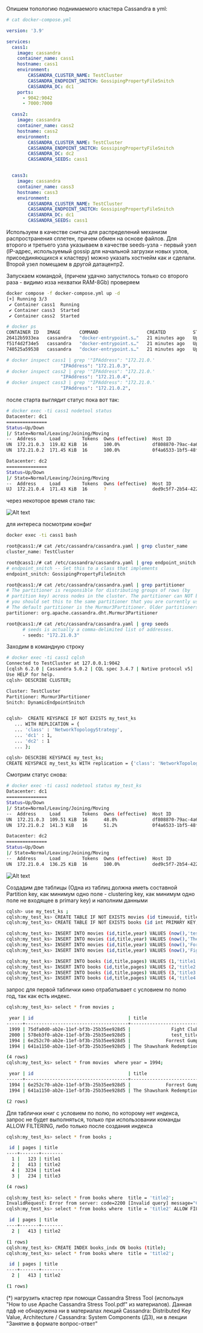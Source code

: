 
Опишем топологию поднимаемого кластера Cassandra в yml:

```yaml
# cat docker-compose.yml

version: '3.9'

services:
  cass1:
    image: cassandra
    container_name: cass1
    hostname: cass1
    environment:
        CASSANDRA_CLUSTER_NAME: TestCluster
        CASSANDRA_ENDPOINT_SNITCH: GossipingPropertyFileSnitch
        CASSANDRA_DC: dc1
    ports:
      - 9042:9042
      - 7000:7000

  cass2:
    image: cassandra
    container_name: cass2
    hostname: cass2
    environment:
        CASSANDRA_CLUSTER_NAME: TestCluster
        CASSANDRA_ENDPOINT_SNITCH: GossipingPropertyFileSnitch
        CASSANDRA_DC: dc2
        CASSANDRA_SEEDS: cass1


  cass3:
    image: cassandra
    container_name: cass3
    hostname: cass3
    environment:
        CASSANDRA_CLUSTER_NAME: TestCluster
        CASSANDRA_ENDPOINT_SNITCH: GossipingPropertyFileSnitch
        CASSANDRA_DC: dc1
        CASSANDRA_SEEDS: cass1

```
Используем в качестве снитча для распределений механизм распространения сплетен, причем обмен на основе файлов. Для второго и третьего узла указываем в качестве seeds-узла - первый узел (IP-адрес, используемый gossip для начальной загрузки новых узлов, присоединяющихся к кластеру) можно указать хостнейм как и сделали. Второй узел помещаем в другой датацентр2.

Запускаем командой, (причем удачно запустилось только со второго раза - видимо изза нехватки RAM-8Gb) проверяем
```bash
docker compose -f docker-compose.yml up -d
[+] Running 3/3
 ✔ Container cass1  Running                                                                                                                                                               0.0s
 ✔ Container cass3  Started                                                                                                                                                               0.3s
 ✔ Container cass2  Started

# docker ps
CONTAINER ID   IMAGE       COMMAND                  CREATED          STATUS          PORTS                                                                                                                NAMES
26412b5933ea   cassandra   "docker-entrypoint.s…"   21 minutes ago   Up 18 minutes   7000-7001/tcp, 7199/tcp, 9042/tcp, 9160/tcp                                                                          cass2
f51f4d2f34e5   cassandra   "docker-entrypoint.s…"   21 minutes ago   Up 21 minutes   7001/tcp, 0.0.0.0:7000->7000/tcp, :::7000->7000/tcp, 7199/tcp, 0.0.0.0:9042->9042/tcp, :::9042->9042/tcp, 9160/tcp   cass1
740525a59538   cassandra   "docker-entrypoint.s…"   21 minutes ago   Up 18 minutes   7000-7001/tcp, 7199/tcp, 9042/tcp, 9160/tcp                                                                          cass3

# docker inspect cass1 | grep '"IPAddress": "172.21.0.'
                    "IPAddress": "172.21.0.3",
# docker inspect cass2 | grep '"IPAddress": "172.21.0.'
                    "IPAddress": "172.21.0.4",
# docker inspect cass3 | grep '"IPAddress": "172.21.0.'
                    "IPAddress": "172.21.0.2",

```
после старта выглядит статус пока вот так:

```bash
# docker exec -ti cass1 nodetool status
Datacenter: dc1
===============
Status=Up/Down
|/ State=Normal/Leaving/Joining/Moving
--  Address     Load        Tokens  Owns (effective)  Host ID                               Rack
UN  172.21.0.3  119.82 KiB  16      100.0%            df808870-79ac-4a69-a814-10fae669d481  rack1
UN  172.21.0.2  171.45 KiB  16      100.0%            0f4a6533-1bf5-48f6-9020-2e58d37eaf80  rack1

Datacenter: dc2
===============
Status=Up/Down
|/ State=Normal/Leaving/Joining/Moving
--  Address     Load        Tokens  Owns (effective)  Host ID                               Rack
UJ  172.21.0.4  171.43 KiB  16      ?                 ded9c5f7-2b54-422e-8d8d-94bbd2636b60  rack1
```

через некоторое время стало так:

![Alt text](status.png?raw=true "status")

для интереса посмотрим конфиг
```sh
docker exec -ti cass1 bash

root@cass1:/# cat /etc/cassandra/cassandra.yaml | grep cluster_name
cluster_name: TestCluster

root@cass1:/# cat /etc/cassandra/cassandra.yaml | grep endpoint_snitch
# endpoint_snitch -- Set this to a class that implements
endpoint_snitch: GossipingPropertyFileSnitch

root@cass1:/# cat /etc/cassandra/cassandra.yaml | grep partitioner
# The partitioner is responsible for distributing groups of rows (by
# partition key) across nodes in the cluster. The partitioner can NOT be
# you should set this to the same partitioner that you are currently using.
# The default partitioner is the Murmur3Partitioner. Older partitioners
partitioner: org.apache.cassandra.dht.Murmur3Partitioner

root@cass1:/# cat /etc/cassandra/cassandra.yaml | grep seeds
      # seeds is actually a comma-delimited list of addresses.
      - seeds: "172.21.0.3"
```

Заходим в командную строку
```sh
# docker exec -ti cass1 cqlsh
Connected to TestCluster at 127.0.0.1:9042
[cqlsh 6.2.0 | Cassandra 5.0.2 | CQL spec 3.4.7 | Native protocol v5]
Use HELP for help.
cqlsh> DESCRIBE CLUSTER;

Cluster: TestCluster
Partitioner: Murmur3Partitioner
Snitch: DynamicEndpointSnitch


cqlsh>  CREATE KEYSPACE IF NOT EXISTS my_test_ks
   ... WITH REPLICATION = {
   ... 'class' : 'NetworkTopologyStrategy',
   ... 'dc1' : 1,
   ... 'dc2' : 1
   ... };

cqlsh> DESCRIBE KEYSPACE my_test_ks;
CREATE KEYSPACE my_test_ks WITH replication = {'class': 'NetworkTopologyStrategy', 'dc2': '1', 'dc1': '1'}  AND durable_writes = true;
```
Смотрим статус снова:
```sh
# docker exec -ti cass1 nodetool status my_test_ks
Datacenter: dc1
===============
Status=Up/Down
|/ State=Normal/Leaving/Joining/Moving
--  Address     Load        Tokens  Owns (effective)  Host ID                               Rack
UN  172.21.0.3  109.51 KiB  16      48.8%             df808870-79ac-4a69-a814-10fae669d481  rack1
UN  172.21.0.2  141.3 KiB   16      51.2%             0f4a6533-1bf5-48f6-9020-2e58d37eaf80  rack1

Datacenter: dc2
===============
Status=Up/Down
|/ State=Normal/Leaving/Joining/Moving
--  Address     Load        Tokens  Owns (effective)  Host ID                               Rack
UN  172.21.0.4  136.25 KiB  16      100.0%            ded9c5f7-2b54-422e-8d8d-94bbd2636b60  rack1
```

![Alt text](status2.png?raw=true "status2")


Создадим две таблицы (Одна из таблиц должна иметь составной Partition key, как минимум одно поле - clustering key, как минимум одно поле не входящее в primary key)
и наполним данными
```bash
cqlsh> use my_test_ks ;
cqlsh:my_test_ks> CREATE TABLE IF NOT EXISTS movies (id timeuuid, title text, year int, PRIMARY KEY (year,id)) CLUSTERING ORDER BY (id DESC);
cqlsh:my_test_ks> CREATE TABLE IF NOT EXISTS books (id int PRIMARY KEY, title text, pages int);

cqlsh:my_test_ks> INSERT INTO movies (id,title,year) VALUES (now(),'test_title',2000);
cqlsh:my_test_ks> INSERT INTO movies (id,title,year) VALUES (now(),'The Shawshank Redemption',1994);
cqlsh:my_test_ks> INSERT INTO movies (id,title,year) VALUES (now(),'Forrest Gump',1994);
cqlsh:my_test_ks> INSERT INTO movies (id,title,year) VALUES (now(),'Fight Club',1999);

cqlsh:my_test_ks> INSERT INTO books (id,title,pages) VALUES (1,'title1',123);
cqlsh:my_test_ks> INSERT INTO books (id,title,pages) VALUES (2,'title2',413);
cqlsh:my_test_ks> INSERT INTO books (id,title,pages) VALUES (3,'title3',234);
cqlsh:my_test_ks> INSERT INTO books (id,title,pages) VALUES (4,'title4',3234);
```

запрос для первой таблички кино отрабатывает с условием по полю год, так как есть индекс.
```sh
cqlsh:my_test_ks> select * from movies ;

 year | id                                   | title
------+--------------------------------------+--------------------------
 1999 | 75dfa0d0-ab2e-11ef-bf3b-25b35ee928d5 |               Fight Club
 2000 | 578eb3f0-ab2e-11ef-bf3b-25b35ee928d5 |               test_title
 1994 | 6e252c70-ab2e-11ef-bf3b-25b35ee928d5 |             Forrest Gump
 1994 | 641a1150-ab2e-11ef-bf3b-25b35ee928d5 | The Shawshank Redemption

(4 rows)
cqlsh:my_test_ks> select * from movies  where year = 1994;

 year | id                                   | title
------+--------------------------------------+--------------------------
 1994 | 6e252c70-ab2e-11ef-bf3b-25b35ee928d5 |             Forrest Gump
 1994 | 641a1150-ab2e-11ef-bf3b-25b35ee928d5 | The Shawshank Redemption

(2 rows)
```
Для таблички книг с условием по полю, по которому нет индекса, запрос не будет выполняться, только при использовании команды ALLOW FILTERING, либо только после создания индекса
```sh
cqlsh:my_test_ks> select * from books ;

 id | pages | title
----+-------+--------
  1 |   123 | title1
  2 |   413 | title2
  4 |  3234 | title4
  3 |   234 | title3

(4 rows)

cqlsh:my_test_ks> select * from books where  title = 'title2';
InvalidRequest: Error from server: code=2200 [Invalid query] message="Cannot execute this query as it might involve data filtering and thus may have unpredictable performance. If you want to execute this query despite the performance unpredictability, use ALLOW FILTERING"
cqlsh:my_test_ks> select * from books where  title = 'title2' ALLOW FILTERING;

 id | pages | title
----+-------+--------
  2 |   413 | title2

(1 rows)
cqlsh:my_test_ks> CREATE INDEX books_indx ON books (title);
cqlsh:my_test_ks> select * from books where  title = 'title2';

 id | pages | title
----+-------+--------
  2 |   413 | title2

(1 rows)
```

(*) нагрузить кластер при помощи Cassandra Stress Tool (используя "How to use Apache Cassandra Stress Tool.pdf" из материалов).
Данная пдф не обнаружена ни в материалах лекций Cassandra: Distributed Key Value, Architecture / Cassandra: System Components (ДЗ), ни в лекции "Занятие в формате вопрос-ответ"